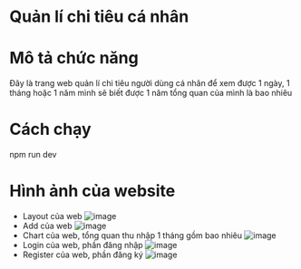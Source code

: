 # Quản lí chi tiêu cá nhân 

# Mô tả chức năng 
Đây là trang web quản lí chi tiêu người dùng cá nhân để xem được 1 ngày, 1 tháng hoặc 1 năm mình sẽ biết được 1 năm tổng quan của mình là bao nhiêu

# Cách chạy 
npm run dev 
# Hình ảnh của website 
 - Layout của web
![image](https://github.com/user-attachments/assets/d5b0a5d9-f5e0-4e34-83fd-bf7b069ba20e)
- Add của web
![image](https://github.com/user-attachments/assets/3526ff6d-381c-4a87-b200-d334191b2590)
- Chart của web, tổng quan thu nhập 1 tháng gồm bao nhiêu
  ![image](https://github.com/user-attachments/assets/f5984a12-8d3b-4c8d-90e8-613653f32f9b)
- Login của web, phần đăng nhập 
 ![image](https://github.com/user-attachments/assets/fa2bc783-c6ed-4e38-8cd3-30abf5d691ae)
- Register của web, phần đăng ký
  ![image](https://github.com/user-attachments/assets/a9cb09bf-bd44-407d-9c58-98095dc18a2d)
